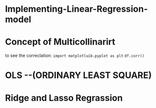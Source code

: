 # Implementing-Linear-Regression-model
# Concept of Multicollinarirt
to see the correclation:
`import matplotluib.pyplot as plt`
`df.corr()`

# OLS --(ORDINARY LEAST SQUARE)
# Ridge and Lasso Regrassion
